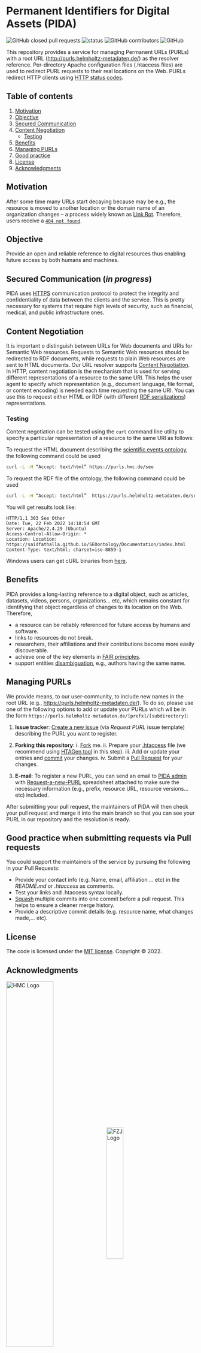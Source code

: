 # Permanent Identifiers for Digital Assets (PIDA)
![GitHub closed pull requests](https://img.shields.io/github/issues-pr-closed-raw/saidfathalla/PID-Service) 
![status](https://img.shields.io/badge/status-down-green) 
![GitHub contributors](https://img.shields.io/github/contributors/saidfathalla/PID-Service) 
![GitHub](https://img.shields.io/github/license/saidfathalla/PID-Service)


This repository provides a service for managing Permanent URLs (PURLs) with a root URL 
(http://purls.helmholtz-metadaten.de/) as the resolver reference. Per-directory Apache configuration files 
(.htaccess files) are used to redirect PURL requests to their real locations on the Web. 
PURLs redirect HTTP clients using [HTTP status codes](https://en.wikipedia.org/wiki/List_of_HTTP_status_codes).

## Table of contents

1. [Motivation](#motivation)
2. [Objective](#Objective)
3. [Secured Communication](#Communication)
4. [Content Negotiation](#Negotiation)
    - [Testing](#Testing)
5. [Benefits](#Benefits)
6. [Managing PURLs](#AddingUpdating)
7. [Good practice](#Goodpractice)
8. [License](#License)
9. [Acknowledgments](#Acknowledgements)


## Motivation <a name="motivation"></a>
After some time many URLs start decaying because may be e.g., the resource is moved to another 
location or the domain name of an organization changes – a process widely known as 
[Link Rot](https://en.wikipedia.org/wiki/Link_rot). Therefore, users receive a 
[`404 not found`](https://en.wikipedia.org/wiki/HTTP_404).

## Objective <a name="Objective"></a>
Provide an open and reliable reference to digital resources thus enabling future access 
by both humans and machines.

## Secured Communication <a name="Communication"></a> (*in progress*)
PIDA uses [HTTPS](https://en.wikipedia.org/wiki/HTTPS) communication protocol to 
protect the integrity and confidentiality of data between the clients and the service. 
This is pretty necessary for systems that require high levels of security, such as financial, 
medical, and public infrastructure ones.

## Content Negotiation <a name="Negotiation"></a>
 It is important o distinguish between URLs for Web documents and URIs for Semantic Web resources. 
 Requests to Semantic Web resources should be redirected to RDF documents, 
 while requests to plain Web resources are sent to HTML documents. 
Our URL resolver supports [Content Negotiation](https://developer.mozilla.org/en-US/docs/Web/HTTP/Content_negotiation). 
In HTTP, content negotiation is the mechanism that is used for serving different representations 
of a resource to the same URI. This helps the user agent to specify which representation (e.g., 
document language, file format, or content encoding) is needed each time requesting the same URI. 
You can use this to request either HTML or RDF (with different [RDF serializations](https://en.wikipedia.org/wiki/Resource_Description_Framework#Serialization_formats)) representations.

### Testing <a name="Testing"></a>
Content negotiation can be tested using the `curl` command line utility to specify a particular representation of a 
resource to the same URI as follows:

To request the HTML document describing the 
[scientific events ontology](https://saidfathalla.github.io/SEOontology/Documentation/SEO.html), 
the following command could be used
```bash
curl -L -H “Accept: text/html” https://purls.hmc.de/seo
```

To request the RDF file of the ontology, the following command could be used
```bash
curl -L -H “Accept: text/html”  https://purls.helmholtz-metadaten.de/seo
```
You will get results look like:
```console
HTTP/1.1 303 See Other
Date: Tue, 22 Feb 2022 14:18:54 GMT
Server: Apache/2.4.29 (Ubuntu)
Access-Control-Allow-Origin: *
Location: Location: https://saidfathalla.github.io/SEOontology/Documentation/index.html
Content-Type: text/html; charset=iso-8859-1

```

Windows users can get cURL binaries from [here](http://curl.haxx.se/download.html#Win32).

## Benefits <a name="Benefits"></a>
PIDA provides a long-lasting reference to a digital object, such as articles, datasets, videos, persons, 
organizations... etc, which remains constant for identifying that object regardless of changes to its location on the Web. 
Therefore,
- a resource can be reliably referenced for future access by humans and software.
- links to resources do not break.
- researchers, their affiliations and their contributions become more easily discoverable. 
- achieve one of the key elements in [FAIR principles](https://www.go-fair.org/fair-principles/).
- support entities [disambiguation](https://en.wikipedia.org/wiki/Disambiguation_(disambiguation)), 
  e.g., authors having the same name. 


## Managing PURLs <a name="AddingUpdating"></a>

We provide means, to our user-community, to include new names in the root URL (e.g., https://purls.helmholtz-metadaten.de/).
To do so, please use one of the following options to add or update your PURLs 
which wll be in the form `https://purls.helmholtz-metadaten.de/[prefx]/[subdirectory]`:

1. **Issue tracker**: [Create a new issue](https://github.com/saidfathalla/PID-Service/issues/new?assignees=&labels=&template=request-purl.md&title=%5BNew+PURL%5D) (via *Request PURL* issue template) describing the PURL you want to register.

2. **Forking this repository**:
      i. [Fork](https://docs.github.com/en/get-started/quickstart/fork-a-repo) me.
      ii. Prepare your [.htaccess](https://httpd.apache.org/docs/2.4/howto/htaccess.html) file (we recommend using [HTAGen tool](https://github.com/saidfathalla/HTAGen-tool) in this step).
      iii. Add or update your entries and [commit](https://docs.github.com/en/desktop/contributing-and-collaborating-using-github-desktop/making-changes-in-a-branch/committing-and-reviewing-changes-to-your-project) your changes.
      iv. Submit a [Pull Request](https://docs.github.com/en/pull-requests/collaborating-with-pull-requests/proposing-changes-to-your-work-with-pull-requests/about-pull-requests) for your changes. 
 3. **E-mail**: To register a new PURL, you can send an email to [PIDA admin](mailto:purls.hmc-services@fz-juelich.de?subject=Request%20a%20new%20PURL) with [Request-a-new-PURL](./assets/Request-a-new-PURL-sheet.xlsx) spreadsheet attached to make sure the necessary information (e.g., prefix, resource URL, resource versions... etc) included.  

After submitting your pull request, the maintainers of PIDA will then check your pull request 
and merge it into the main branch so that you can see your PURL in our repository and the resolution is ready.

## Good practice when submitting requests via Pull requests <a name="Goodpractice"></a>
You could support the maintainers of the service by pursuing the following in your 
Pull Requests:

* Provide your contact info (e.g. Name, email, affiliation ... etc) in the *README.md* or *.htaccess*  as comments.
* Test your links and .htaccess syntax locally.
* [Squash](https://docs.gitlab.com/ee/user/project/merge_requests/squash_and_merge.html) multiple commits into one commit before a pull request. 
  This helps to ensure a cleaner merge history. 
* Provide a descriptive commit details (e.g. resource name, what changes made,... etc).

## License <a name="License"></a>
The code is licensed under the [MIT license](./LICENSE). Copyright © 2022. 

## Acknowledgments <a name="Acknowledgements"></a>

<div>
<img style="vertical-align: middle;" alt="HMC Logo" src="https://helmholtz-metadaten.de/storage/88/hmc_Logo.svg" width=50% height=50% />
&nbsp;&nbsp;
<img style="vertical-align: middle;" alt="FZJ Logo" src="https://upload.wikimedia.org/wikipedia/de/8/8b/J%C3%BClich_fz_logo.svg" width=30% height=30% />
</div>
<br />

This project was developed at the Institute for Materials Data Science and Informatics
(IAS-9) of the Jülich Research Center and funded by the Helmholtz Metadata Collaboration
(HMC), an incubator-platform of the Helmholtz Association within the framework of the
Information and Data Science strategic initiative.
